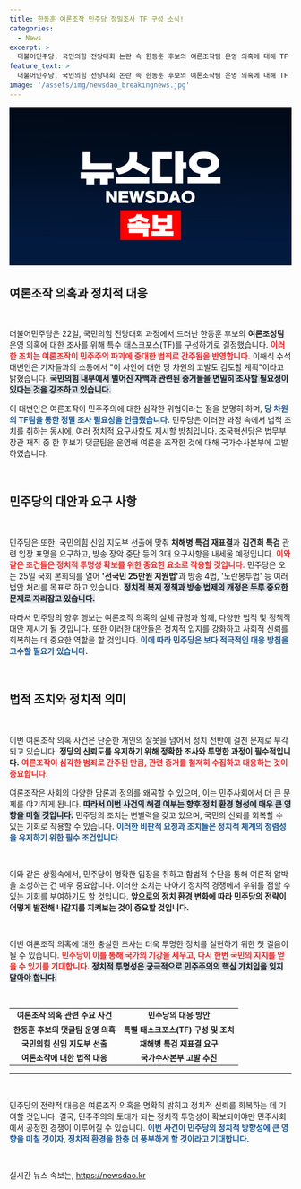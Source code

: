 ```yaml
---
title: 한동훈 여론조작 민주당 정밀조사 TF 구성 소식!
categories:
  - News
excerpt: >
  더불어민주당, 국민의힘 전당대회 논란 속 한동훈 후보의 여론조작팀 운영 의혹에 대해 TF 발족! 민주주의 파괴 혐의로 조사 착수. 정면 돌파할 민주당의 대응은? 클릭해서 자세히 확인하세요!
feature_text: >
  더불어민주당, 국민의힘 전당대회 논란 속 한동훈 후보의 여론조작팀 운영 의혹에 대해 TF 발족! 민주주의 파괴 혐의로 조사 착수. 정면 돌파할 민주당의 대응은? 클릭해서 자세히 확인하세요!
image: '/assets/img/newsdao_breakingnews.jpg'
---
```


<p><img src="/assets/img/newsdao_breakingnews.jpg" alt="bookingtag 속보" /></p>

<h2 data-ke-size="size26">여론조작 의혹과 정치적 대응</h2>

<p data-ke-size="size16">&nbsp;</p>

<p>더불어민주당은 22일, 국민의힘 전당대회 과정에서 드러난 한동훈 후보의 <b>여론조성팀</b> 운영 의혹에 대한 조사를 위해 특수 태스크포스(TF)를 구성하기로 결정했습니다. <b><span style="color: #ee2323;">이러한 조치는 여론조작이 민주주의 파괴에 중대한 범죄로 간주됨을 반영합니다.</span></b> 이해식 수석대변인은 기자들과의 소통에서 "이 사안에 대한 당 차원의 고발도 검토할 계획"이라고 밝혔습니다. <b><span style="background-color: #21538527;">국민의힘 내부에서 벌어진 자백과 관련된 증거들을 면밀히 조사할 필요성이 있다는 것을 강조하고 있습니다.</span></b></p>

<p>이 대변인은 여론조작이 민주주의에 대한 심각한 위협이라는 점을 분명히 하며, <b><span style="color: #1a5490;">당 차원의 TF팀을 통한 정밀 조사 필요성을 언급했습니다.</span></b> 민주당은 이러한 과정 속에서 법적 조치를 취하는 동시에, 여러 정치적 요구사항도 제시할 방침입니다. 조국혁신당은 법무부 장관 재직 중 한 후보가 댓글팀을 운영해 여론을 조작한 것에 대해 국가수사본부에 고발하였습니다. </p>

<p data-ke-size="size16">&nbsp;</p>

<h2 data-ke-size="size26">민주당의 대안과 요구 사항</h2>

<p data-ke-size="size16">&nbsp;</p>

<p>민주당은 또한, 국민의힘 신임 지도부 선출에 맞춰 <b>채해병 특검 재표결</b>과 <b>김건희 특검</b> 관련 입장 표명을 요구하고, 방송 장악 중단 등의 3대 요구사항을 내세울 예정입니다. <b><span style="color: #ee2323;">이와 같은 조건들은 정치적 투명성 확보를 위한 중요한 요소로 작용할 것입니다.</span></b> 민주당은 오는 25일 국회 본회의를 열어 <b>'전국민 25만원 지원법'</b>과 방송 4법, '노란봉투법' 등 여러 법안 처리를 목표로 하고 있습니다. <b><span style="background-color: #21538527;">정치적 복지 정책과 방송 법제의 개정은 두루 중요한 문제로 자리잡고 있습니다.</span></b></p>

<p>따라서 민주당의 향후 행보는 여론조작 의혹의 실체 규명과 함께, 다양한 법적 및 정책적 대안 제시가 될 것입니다. 또한 이러한 대안들은 정치적 입지를 강화하고 사회적 신뢰를 회복하는 데 중요한 역할을 할 것입니다. <b><span style="color: #1a5490;">이에 따라 민주당은 보다 적극적인 대응 방침을 고수할 필요가 있습니다.</span></b> </p>

<p data-ke-size="size16">&nbsp;</p>

<h2 data-ke-size="size26">법적 조치와 정치적 의미</h2>

<p data-ke-size="size16">&nbsp;</p>

<p>이번 여론조작 의혹 사건은 단순한 개인의 잘못을 넘어서 정치 전반에 걸친 문제로 부각되고 있습니다. <b>정당의 신뢰도를 유지하기 위해 <b>정확한 조사와 투명한 과정이 필수적</b>입니다.</b> <b><span style="color: #ee2323;">여론조작이 심각한 범죄로 간주된 만큼, 관련 증거를 철저히 수집하고 대응하는 것이 중요합니다.</span></b> </p>

<p>여론조작은 사회의 다양한 담론과 정의를 왜곡할 수 있으며, 이는 민주사회에서 더 큰 문제를 야기하게 됩니다. <b><span style="background-color: #21538527;">따라서 이번 사건의 해결 여부는 향후 정치 환경 형성에 매우 큰 영향을 미칠 것입니다.</span></b> 민주당의 조치는 변별력을 갖고 있으며, 국민의 신뢰를 회복할 수 있는 기회로 작용할 수 있습니다. <b><span style="color: #1a5490;">이러한 비판적 요청과 조치들은 정치적 체계의 청렴성을 유지하기 위한 필수 조건입니다.</span></b> </p>

<p data-ke-size="size16">&nbsp;</p>

<p>이와 같은 상황속에서, 민주당이 명확한 입장을 취하고 합법적 수단을 통해 여론적 압박을 조성하는 건 매우 중요합니다. 이러한 조치는 나아가 정치적 경쟁에서 우위를 점할 수 있는 기회를 부여하기도 할 것입니다. <b>앞으로의 정치 환경 변화에 따라 민주당의 전략이 어떻게 발전해 나갈지를 지켜보는 것이 중요할 것입니다.</b></p>

<p data-ke-size="size16">&nbsp;</p>

<p>이번 여론조작 의혹에 대한 충실한 조사는 더욱 투명한 정치를 실현하기 위한 첫 걸음이 될 수 있습니다. <b><span style="color: #ee2323;">민주당이 이를 통해 국가의 기강을 세우고, 다시 한번 국민의 지지를 얻을 수 있기를 기대합니다.</span></b> <b><span style="background-color: #21538527;">정치적 투명성은 궁극적으로 민주주의의 핵심 가치임을 잊지 말아야 합니다.</span></b> </p>

<p data-ke-size="size16">&nbsp;</p>

<table>
  <tr>
    <td style="text-align: center; height: 17px;"><b>여론조작 의혹 관련 주요 사건</b></td>
    <td style="text-align: center; height: 17px;"><b>민주당의 대응 방안</b></td>
  </tr>
  <tr>
    <td style="text-align: center; height: 17px;"><b>한동훈 후보의 댓글팀 운영 의혹</b></td>
    <td style="text-align: center; height: 17px;"><b>특별 태스크포스(TF) 구성 및 조치</b></td>
  </tr>
  <tr>
    <td style="text-align: center; height: 17px;"><b>국민의힘 신임 지도부 선출</b></td>
    <td style="text-align: center; height: 17px;"><b>채해병 특검 재표결 요구</b></td>
  </tr>
  <tr>
    <td style="text-align: center; height: 17px;"><b>여론조작에 대한 법적 대응</b></td>
    <td style="text-align: center; height: 17px;"><b>국가수사본부 고발 추진</b></td>
  </tr>
</table>

<hr>

<p data-ke-size="size16">&nbsp;</p> 

<p>민주당의 전략적 대응은 여론조작 의혹을 명확히 밝히고 정치적 신뢰를 회복하는 데 기여할 것입니다. 결국, 민주주의의 토대가 되는 정치적 투명성이 확보되어야만 민주사회에서 공정한 경쟁이 이루어질 수 있습니다. <b><span style="color: #1a5490;">이번 사건이 민주당의 정치적 방향성에 큰 영향을 미칠 것이자, 정치적 환경을 한층 더 풍부하게 할 것이라고 기대합니다.</span></b> </p>

<p data-ke-size="size16">&nbsp;</p>
실시간 뉴스 속보는, <a href="https://newsdao.kr" rel="dofollow">https://newsdao.kr</a>


